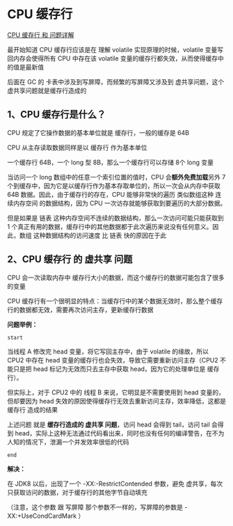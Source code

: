 # CPU 缓存行



[CPU 缓存行 和 问题详解](https://www.jianshu.com/p/e338b550850f )



最开始知道 CPU 缓存行应该是在 理解 volatile 实现原理的时候，volatile 变量写回内存会使得所有 CPU 中存在该 volatile 变量的缓存行都失效，从而使得缓存中的值是最新值

后面在 GC 的 卡表中涉及到写屏障，而频繁的写屏障又涉及到 虚共享问题，这个虚共享问题就是缓存行造成的



## 1、CPU 缓存行是什么？

CPU 规定了它操作数据的基本单位就是 缓存行，一般的缓存是 64B

CPU 从主存读取数据同样是以 缓存行 作为基本单位



一个缓存行 64B，一个 long 型 8B，那么一个缓存行可以存储 8个 long 变量

当访问一个 long 数组中的任意一个索引位置的值时，CPU 会**额外免费加载**另外 7 个到缓存中，因为它是以缓存行作为基本存取单位的，所以一次会从内存中获取 64B 数据。因此，由于缓存行的存在，CPU 能够非常快的遍历 类似数组这种 连续内存空间 的数据结构，因为 CPU 一次访存就能够获取到要遍历的大部分数据。

但是如果是 链表 这种内存空间不连续的数据结构，那么一次访问可能只能获取到 1 个真正有用的数据，缓存行中的其他数据都于此次遍历来说没有任何意义。因此，数组 这种数据结构的访问速度 比 链表 快的原因在于此



## 2、CPU 缓存行 的 虚共享 问题

CPU 会一次读取内存中 缓存行大小的数据，而这个缓存行的数据可能包含了很多的变量

CPU 缓存行有一个很明显的特点：当缓存行中的某个数据无效时，那么整个缓存行的数据都无效，需要再次访问主存，更新缓存行数据

**问题举例：**

`start`

当线程 A 修改完 head 变量，将它写回主存中，由于 volatile 的缘故，所以 CPU2 中存在 head 变量的缓存行也会失效，导致它需要重新访问主存（CPU2 不能只是把 head 标记为无效而只去主存中获取 head，因为它的处理单位是 缓存行）。

但实际上，对于 CPU2 中的 线程 B 来说，它明显是不需要使用到 head 变量的，但却要因为 head 失效的原因使得缓存行无效去重新访问主存，效率降低，这都是 缓存行 造成的结果



上述问题 就是 **缓存行造成的 虚共享 问题**，访问 head 会得到 tail，访问 tail 会得到 head，实际上这种无法通过代码看出来，同时也没有任何的编译警告，在不为人知的情况下，泄漏一个并发效率很低的代码

`end`



**解决：**

在 JDK8 以后，出现了一个  -XX:-RestrictContended  参数，避免 虚共享，每次只获取访问的数据，对于缓存行的其他字节自动填充

（注意，这个参数 跟 写屏障 那个参数不一样的，写屏障的参数是  -XX:+UseCondCardMark ）